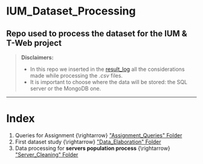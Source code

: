 # IUM_Dataset_Processing
## Repo used to process the dataset for the IUM & T-Web project

> **Disclaimers:**<br>
> - In this repo we inserted in the [result_log](./Server_Cleaning/result_log.md#the-result-log) all the considerations made while processing the *.csv* files.
> - It is important to choose where the data will be stored: the SQL server or the MongoDB one.
---
# Index
1. Queries for Assignment {\rightarrow} ["Assignment_Queries" Folder](Assignment_Queries)
2. First dataset study {\rightarrow} ["Data_Elaboration" Folder](./Data_Elaboration)
3. Data processing for **servers population process** {\rightarrow} ["Server_Cleaning" Folder](./Server_Cleaning)  

